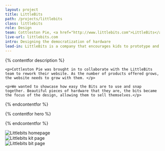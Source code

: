 ```yaml
---
layout: project
title: LittleBits
path: /projects/littlebits
class: littlebits
role: Design
team: Cottleston Pie, <a href="http://www.littlebits.com">LittleBits</a>
live-url: littlebits.com
intro: Designing the democratization of hardware
lead-in: LittleBits is a company that encourages kids to prototype and play with technology. 
---
```


{% contentfor description %}
	
	<p>Cottleston Pie was brought in to collaborate with the LittleBits team to rework their website. As the number of products offered grows, the website needs to grow with them. </p>

	<p>We wanted to showcase how easy the Bits are to use and snap together. Beautiful pieces of hardware that they are, the bits became the focus of the design, allowing them to sell themselves.</p>

{% endcontentfor %}

{% contentfor hero %}
			<div class="project-example ipad">
				<div class="screen-wrap">
					<img src="/img/projects/littlebits/littlebits-home.jpg" alt="" />
				</div>
			</div>
			<div class="project-example iphone">
				<div class="screen-wrap">
					<img src="/img/projects/littlebits/littlebits-mobile.jpg" alt="" />
				</div>
			</div>
{% endcontentfor %}

<section class="project-expanded tri-screen">
	<div class="container">
		<div class="screen screen-1">
			<img src="/img/projects/littlebits/littlebits-home.jpg" alt="Littlebits homepage" />
		</div>
		<div class="screen screen-2">
			<img src="/img/projects/littlebits/littlebits-kit.jpg" alt="Littlebits kit page" />
		</div>
		<div class="screen screen-3">
			<img src="/img/projects/littlebits/littlebits-bit.jpg" alt="Littlebits bit page" />
		</div>
	</div>
</section>